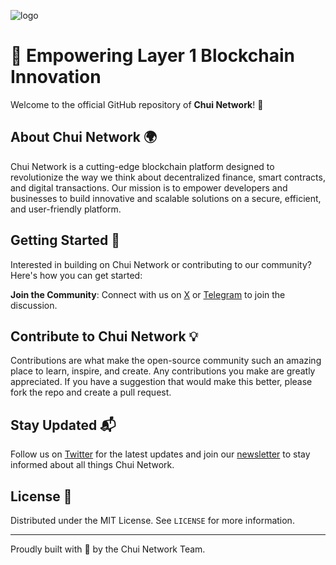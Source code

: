 
![logo](https://github.com/ChuiNetwork/.github/assets/56628755/59313d24-8ab2-4383-9a84-9e5449a58844)

# 🌟 Empowering Layer 1 Blockchain Innovation 

Welcome to the official GitHub repository of **Chui Network**! 🚀

## About Chui Network 🌍

Chui Network is a cutting-edge blockchain platform designed to revolutionize the way we think about decentralized finance, smart contracts, and digital transactions. Our mission is to empower developers and businesses to build innovative and scalable solutions on a secure, efficient, and user-friendly platform.

## Getting Started 🚀

Interested in building on Chui Network or contributing to our community? Here's how you can get started:

**Join the Community**: Connect with us on [X](https://X.com/chuinetwork) or [Telegram](https://t.me/Chuinetwork) to join the discussion.

## Contribute to Chui Network 💡

Contributions are what make the open-source community such an amazing place to learn, inspire, and create. Any contributions you make are greatly appreciated. If you have a suggestion that would make this better, please fork the repo and create a pull request.

## Stay Updated 📬

Follow us on [Twitter](https://x.com/Chuinetwork) for the latest updates and join our [newsletter](https://chui.network) to stay informed about all things Chui Network.

## License 📄

Distributed under the MIT License. See `LICENSE` for more information.

---

Proudly built with 💚 by the Chui Network Team.

